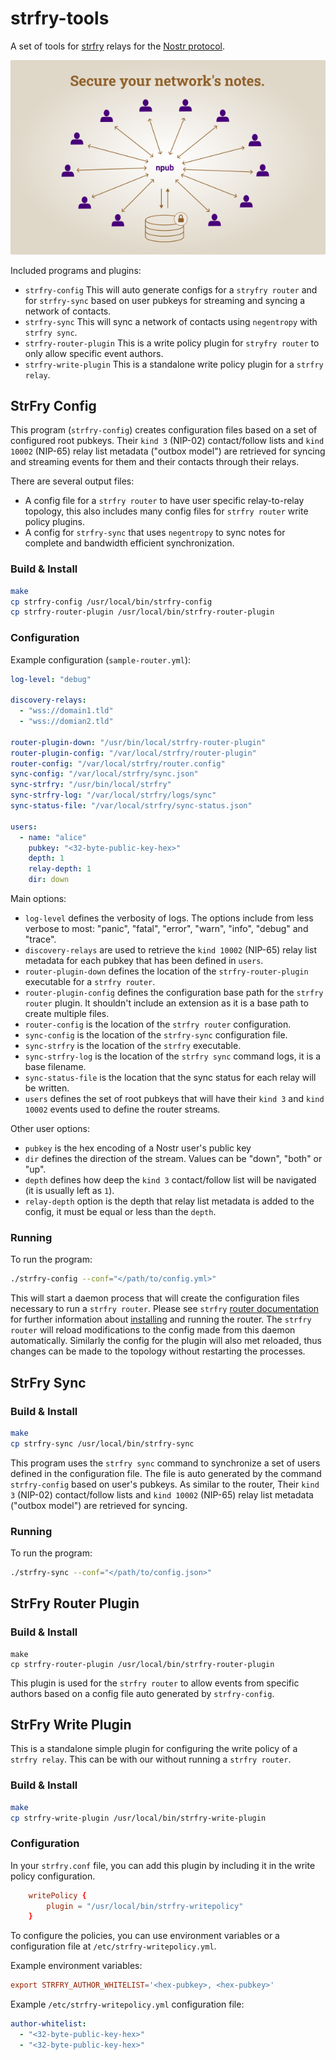 # strfry-tools

A set of tools for [strfry](https://github.com/hoytech/strfry) relays for the [Nostr protocol](https://github.com/nostr-protocol/nips).

![Banner](graphics/strfry-tools.png "Banner")

Included programs and plugins:

- `strfry-config` This will auto generate configs for a `stryfry router` and for `strfry-sync` based on user pubkeys for streaming and syncing a network of contacts.
- `strfry-sync` This will sync a network of contacts using `negentropy` with `strfry sync`.
- `strfry-router-plugin` This is a write policy plugin for `stryfry router` to only allow specific event authors.
- `strfry-write-plugin` This is a standalone write policy plugin for a `strfry relay`.

## StrFry Config

This program (`strfry-config`) creates configuration files based on a set of configured root pubkeys. Their `kind 3` (NIP-02) contact/follow lists and `kind 10002` (NIP-65) relay list metadata ("outbox model") are retrieved for syncing and streaming events for them and their contacts through their relays.

There are several output files:

- A config file for a `strfry router` to have user specific relay-to-relay topology, this also includes many config files for `strfry router` write policy plugins.
- A config for `strfry-sync` that uses `negentropy` to sync notes for complete and bandwidth efficient synchronization.

### Build & Install

```bash
make
cp strfry-config /usr/local/bin/strfry-config
cp strfry-router-plugin /usr/local/bin/strfry-router-plugin
```
### Configuration

Example configuration (`sample-router.yml`):

```yaml
log-level: "debug"

discovery-relays:
  - "wss://domain1.tld"
  - "wss://domian2.tld"

router-plugin-down: "/usr/bin/local/strfry-router-plugin"
router-plugin-config: "/var/local/strfry/router-plugin"
router-config: "/var/local/strfry/router.config"
sync-config: "/var/local/strfry/sync.json"
sync-strfry: "/usr/bin/local/strfry"
sync-strfry-log: "/var/local/strfry/logs/sync"
sync-status-file: "/var/local/strfry/sync-status.json"

users:
  - name: "alice"
    pubkey: "<32-byte-public-key-hex>"
    depth: 1
    relay-depth: 1
    dir: down
```

Main options:

- `log-level` defines the verbosity of logs. The options include from less verbose to most: "panic", "fatal", "error", "warn", "info", "debug" and "trace".
- `discovery-relays` are used to retrieve the `kind 10002` (NIP-65) relay list metadata for each pubkey that has been defined in `users`.
- `router-plugin-down` defines the location of the `strfry-router-plugin` executable for a `strfry router`.
- `router-plugin-config` defines the configuration base path for the `strfry router` plugin. It shouldn't include an extension as it is a base path to create multiple files.
- `router-config` is the location of the `strfry router` configuration.
- `sync-config` is the location of the `strfry-sync` configuration file.
- `sync-strfry` is the location of the `strfry` executable.
- `sync-strfry-log` is the location of the `strfry sync` command logs, it is a base filename.
- `sync-status-file` is the location that the sync status for each relay will be written.
- `users` defines the set of root pubkeys that will have their `kind 3` and `kind 10002` events used to define the router streams.

Other user options:

- `pubkey` is the hex encoding of a Nostr user's public key
- `dir` defines the direction of the stream. Values can be "down", "both" or "up".
- `depth` defines how deep the `kind 3` contact/follow list will be navigated (it is usually left as `1`).
- `relay-depth` option is the depth that relay list metadata is added to the config, it must be equal or less than the `depth`.

### Running

To run the program:
```bash
./strfry-config --conf="</path/to/config.yml>"
```

This will start a daemon process that will create the configuration files necessary to run a `strfry router`. Please see `strfry` [router documentation](https://github.com/hoytech/strfry/blob/master/docs/router.md) for further information about [installing](https://github.com/hoytech/strfry?tab=readme-ov-file#setup) and running the router. The `strfry router` will reload modifications to the config made from this daemon automatically. Similarly the config for the plugin will also met reloaded, thus changes can be made to the topology without restarting the processes.

## StrFry Sync

### Build & Install

```bash
make
cp strfry-sync /usr/local/bin/strfry-sync
```

This program uses the `strfry sync` command to synchronize a set of users defined in the configuration file. The file is auto generated by the command `strfry-config` based on user's pubkeys. As similar to the router, Their `kind 3` (NIP-02) contact/follow lists and `kind 10002` (NIP-65) relay list metadata ("outbox model") are retrieved for syncing.

### Running

To run the program:
```bash
./strfry-sync --conf="</path/to/config.json>"
```

## StrFry Router Plugin

### Build & Install

```
make
cp strfry-router-plugin /usr/local/bin/strfry-router-plugin
```

This plugin is used for the `strfry router` to allow events from specific authors based on a config file auto generated by `strfry-config`.

## StrFry Write Plugin

This is a standalone simple plugin for configuring the write policy of a `strfry relay`. This can be with our without running a `strfry router`.

### Build & Install

```bash
make
cp strfry-write-plugin /usr/local/bin/strfry-write-plugin
```

### Configuration

In your `strfry.conf` file, you can add this plugin by including it in the write policy configuration.

```conf
	writePolicy {
		plugin = "/usr/local/bin/strfry-writepolicy"
	}
```

To configure the policies, you can use environment variables or a configuration file at `/etc/strfry-writepolicy.yml`.

Example environment variables:

```conf
export STRFRY_AUTHOR_WHITELIST='<hex-pubkey>, <hex-pubkey>'
```

Example `/etc/strfry-writepolicy.yml` configuration file:

```yaml
author-whitelist:
  - "<32-byte-public-key-hex>"
  - "<32-byte-public-key-hex>"
```
